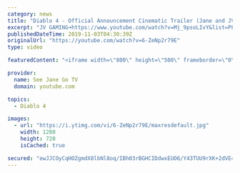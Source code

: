 ```yaml
---
category: news
title: "Diablo 4 - Official Announcement Cinematic Trailer (Jane and JV REACTION 🔥)"
excerpt: "JV GAMING➜https://www.youtube.com/watch?v=Mj_9psoLIvY&list=PLhTZ6Ooe9zJWWLSpympKCowJVFAQUCtni Check out the Podcast on iTunes: ..."
publishedDateTime: 2019-11-03T04:30:39Z
originalUrl: "https://youtube.com/watch?v=6-ZeNp2r79E"
type: video

featuredContent: "<iframe width=\"800\" height=\"500\" frameborder=\"0\" src=\"https://www.youtube.com/embed/6-ZeNp2r79E\" allow=\"accelerometer; autoplay; encrypted-media; gyroscope; picture-in-picture\" allowfullscreen></iframe>"

provider:
  name: See Jane Go TV
  domain: youtube.com

topics:
  - Diablo 4

images:
  - url: "https://i.ytimg.com/vi/6-ZeNp2r79E/maxresdefault.jpg"
    width: 1280
    height: 720
    isCached: true

secured: "ewJJCOyCqHOZgmdX8lbNl8oq/IBh03rBGHCIDdwxEUO6/Y43TUU9rXK+2dVE441gxZdCU+aGp8flRx1k/I/hq67Nx4SyifntDV0wqVQqR+m4NKA1H41Bk9BWRnTOBAwihigCT6lk4jEhPVjZaBg7W1GApALBA0rsDcx2jewmGI9ig7mieEE0XHWlNJ4jqi0K0XV+3TH4c21c7m6CfyOq3YOtw5nfovCf4REyKSwz569hwvFiD2GZZ9yrvsv5nPmQsfJ+cNVNZxb6SZnK5iXFGe5hMauaWDH/QFZVgst+ApMLK35/8rR7lPUieXeXnyENzeZffBzp73PDRF+7rBGZtuFXssh3rsIgpY5uYFuqWaf+osh3rFm4PJjB01Vqo9YEhPFYFwSDarU60uvalpxO5iTUmW1m8SzBDjKdFuPTXwW8xOn3rtQsEWtRc9aTwYoY;4wvCtMoIxp7z5DaNlCzTJQ=="
---
```


